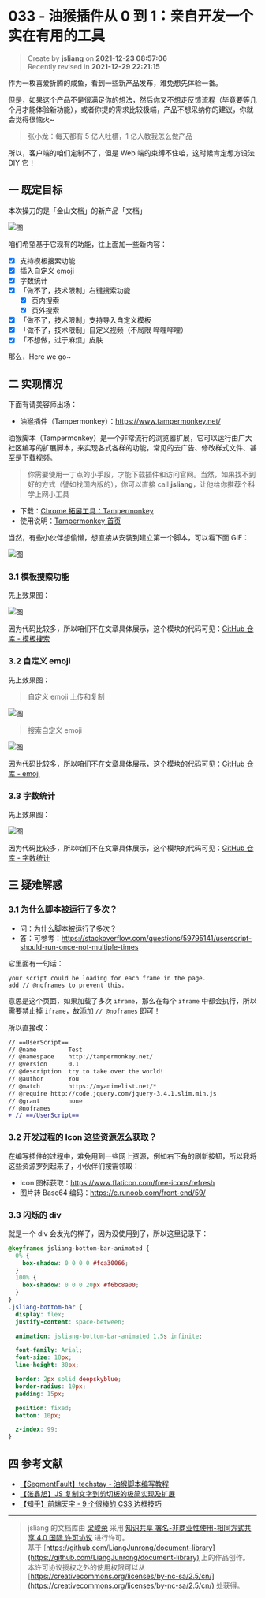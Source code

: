 033 - 油猴插件从 0 到 1：亲自开发一个实在有用的工具
===

> Create by **jsliang** on **2021-12-23 08:57:06**  
> Recently revised in **2021-12-29 22:21:15**

作为一枚喜爱折腾的咸鱼，看到一些新产品发布，难免想先体验一番。

但是，如果这个产品不是很满足你的想法，然后你又不想走反馈流程（毕竟要等几个月才能体验新功能），或者你提的需求比较极端，产品不想采纳你的建议，你就会觉得很恼火~

> 张小龙：每天都有 5 亿人吐槽，1 亿人教我怎么做产品 

所以，客户端的咱们定制不了，但是 Web 端的束缚不住咱，这时候肯定想方设法 DIY 它！

## 一 既定目标

本次操刀的是「金山文档」的新产品「文档」

![图](./img/002-01.jpg)

咱们希望基于它现有的功能，往上面加一些新内容：

* [x] 支持模板搜索功能
* [x] 插入自定义 emoji
* [x] 字数统计
* [x] 「做不了，技术限制」右键搜索功能
  * [x] 页内搜索
  * [x] 页外搜索
* [x] 「做不了，技术限制」支持导入自定义模板
* [x] 「做不了，技术限制」自定义视频（不局限 哔哩哔哩）
* [x] 「不想做，过于麻烦」皮肤

那么，Here we go~

## 二 实现情况

下面有请美容师出场：

* 油猴插件（Tampermonkey）：https://www.tampermonkey.net/

油猴脚本（Tampermonkey）是一个非常流行的浏览器扩展，它可以运行由广大社区编写的扩展脚本，来实现各式各样的功能，常见的去广告、修改样式文件、甚至是下载视频。

> 你需要使用一丁点的小手段，才能下载插件和访问官网。当然，如果找不到好的方式（譬如找国内版的），你可以直接 call **jsliang**，让他给你推荐个科学上网小工具

* 下载：[Chrome 拓展工具：Tampermonkey](https://chrome.google.com/webstore/detail/tampermonkey/dhdgffkkebhmkfjojejmpbldmpobfkfo?hl=zh)
* 使用说明：[Tampermonkey 首页](https://www.tampermonkey.net/index.php?version=4.13&ext=dhdg&updated=true)

当然，有些小伙伴想偷懒，想直接从安装到建立第一个脚本，可以看下面 GIF：

![图](./img/002-02.gif)

### 3.1 模板搜索功能

先上效果图：

![图](./img/002-03.gif)

因为代码比较多，所以咱们不在文章具体展示，这个模块的代码可见：[GitHub 仓库 - 模板搜索](https://github.com/LiangJunrong/all-for-one/blob/master/033-%E6%96%87%E6%A1%A3%E6%B2%B9%E7%8C%B4%E6%8F%92%E4%BB%B6/%E6%A8%A1%E6%9D%BF%E6%90%9C%E7%B4%A2.js)

### 3.2 自定义 emoji

先上效果图：

> 自定义 emoji 上传和复制

![图](./img/002-04.gif)

> 搜索自定义 emoji

![图](./img/002-05.gif)

因为代码比较多，所以咱们不在文章具体展示，这个模块的代码可见：[GitHub 仓库 - emoji](https://github.com/LiangJunrong/all-for-one/blob/master/033-%E6%96%87%E6%A1%A3%E6%B2%B9%E7%8C%B4%E6%8F%92%E4%BB%B6/emoji%20%E9%9D%A2%E6%9D%BF.js)

### 3.3 字数统计

先上效果图：

![图](./img/002-06.gif)

因为代码比较多，所以咱们不在文章具体展示，这个模块的代码可见：[GitHub 仓库 - 字数统计](https://github.com/LiangJunrong/all-for-one/blob/master/033-%E6%96%87%E6%A1%A3%E6%B2%B9%E7%8C%B4%E6%8F%92%E4%BB%B6/emoji%20%E9%9D%A2%E6%9D%BF.js)

## 三 疑难解惑

### 3.1 为什么脚本被运行了多次？

* 问：为什么脚本被运行了多次？
* 答：可参考：https://stackoverflow.com/questions/59795141/userscript-should-run-once-not-multiple-times

它里面有一句话：

```
your script could be loading for each frame in the page.
add // @noframes to prevent this.
```

意思是这个页面，如果加载了多次 `iframe`，那么在每个 `iframe` 中都会执行，所以需要禁止掉 `iframe`，故添加 `// @noframes` 即可！

所以直接改：

```diff
// ==UserScript==
// @name         Test
// @namespace    http://tampermonkey.net/
// @version      0.1
// @description  try to take over the world!
// @author       You
// @match        https://myanimelist.net/*
// @require http://code.jquery.com/jquery-3.4.1.slim.min.js
// @grant        none
// @noframes
+ // ==/UserScript==
```

### 3.2 开发过程的 Icon 这些资源怎么获取？

在编写插件的过程中，难免用到一些网上资源，例如右下角的刷新按钮，所以我将这些资源罗列起来了，小伙伴们按需领取：

* Icon 图标获取：https://www.flaticon.com/free-icons/refresh
* 图片转 Base64 编码：https://c.runoob.com/front-end/59/

### 3.3 闪烁的 div

就是一个 div 会发光的样子，因为没使用到了，所以这里记录下：

```css
@keyframes jsliang-bottom-bar-animated {
  0% {
    box-shadow: 0 0 0 0 #fca30066;
  }
  100% {
    box-shadow: 0 0 0 20px #f6bc8a00;
  }
}
.jsliang-bottom-bar {
  display: flex;
  justify-content: space-between;

  animation: jsliang-bottom-bar-animated 1.5s infinite;

  font-family: Arial;
  font-size: 18px;
  line-height: 30px;

  border: 2px solid deepskyblue;
  border-radius: 10px;
  padding: 15px;

  position: fixed;
  bottom: 10px;

  z-index: 99;
}
```

## 四 参考文献

* [【SegmentFault】techstay - 油猴脚本编写教程](https://segmentfault.com/a/1190000021654926)
* [【张鑫旭】JS 复制文字到剪切板的极简实现及扩展](https://www.zhangxinxu.com/wordpress/2021/10/js-copy-paste-clipboard/)
* [【知乎】前端天宇 - 9 个很棒的 CSS 边框技巧](https://zhuanlan.zhihu.com/p/144775015)

---

> jsliang 的文档库由 [梁峻荣](https://github.com/LiangJunrong) 采用 [知识共享 署名-非商业性使用-相同方式共享 4.0 国际 许可协议](http://creativecommons.org/licenses/by-nc-sa/4.0/) 进行许可。<br/>基于 [https://github.com/LiangJunrong/document-library](https://github.com/LiangJunrong/document-library) 上的作品创作。<br/>本许可协议授权之外的使用权限可以从 [https://creativecommons.org/licenses/by-nc-sa/2.5/cn/](https://creativecommons.org/licenses/by-nc-sa/2.5/cn/) 处获得。
